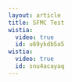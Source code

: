 ```yaml
---
layout: article
title: SFMC Test
wistia:
  video: true
  id: u69ykdb5a5
wistia:
  video: true
  id: snu4acayaq
---
```

